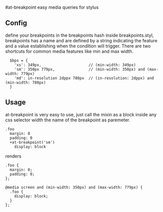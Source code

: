 #at-breakpoint
easy media queries for stylus

## Config

define your breakpoints in the breakpoints hash inside breakpoints.styl, breakpoints has a name and are defined by a string indicating the feature and a value establishing when the condition will trigger. There are two shortcuts for common media features like min and max width.

```
  $bps = {
    'xs': 349px,                     // (min-width: 349px)
    'sm': 350px 779px,               // (min-width: 350px) and (max-width: 779px) 
    'md': in-resolution 2dppx 780px  // (in-resolution: 2dppx) and  (min-width: 780px)
  }
```

## Usage

at-breakpoint is very easy to use, just call the mixin as a block inside any css selector width the name of the breakpoint as paremeter.

```
.foo
  margin: 0
  padding: 0
  +at-breakpoint('sm')
    display: block

```
renders

```
.foo {
  margin: 0;
  padding: 0;
};

@media screen and (min-width: 350px) and (max-width: 779px) {
  .foo {
    display: block;
  }
};
```
